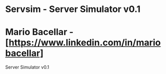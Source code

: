 # Servsim - Server Simulator v0.1 
# Mario Bacellar - [https://www.linkedin.com/in/mariobacellar]
Server Simulator v0.1

